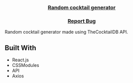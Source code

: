 <h3 align="center">
    <a href="https://unisltu.github.io/cocktails/">Random cocktail generator</a> &nbsp; &nbsp;
</h3>

<h3 align="center">
    <a href="https://github.com/UnisLTU/cocktails/issues">Report Bug</a> &nbsp; &nbsp;
</h3>

Random cocktail generator made using TheCocktailDB API.<br/>

## Built With

- React.js
- CSSModules
- API
- Axios
